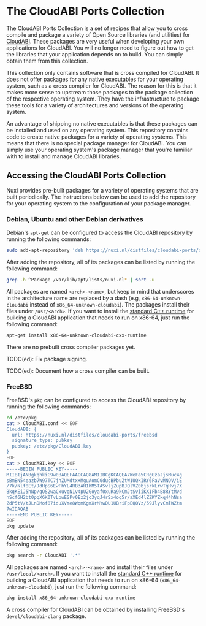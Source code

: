 # The CloudABI Ports Collection

The CloudABI Ports Collection is a set of recipes that allow you to
cross compile and package a variety of Open Source libraries (and
utilities) for [CloudABI](https://github.com/NuxiNL/cloudlibc). These
packages are very useful when developing your own applications for
CloudABI. You will no longer need to figure out how to get the libraries
that your application depends on to build. You can simply obtain them
from this collection.

This collection only contains software that is cross compiled for
CloudABI. It does not offer packages for any native executables for your
operating system, such as a cross compiler for CloudABI. The reason for
this is that it makes more sense to upstream those packages to the
package collection of the respective operating system. They have the
infrastructure to package these tools for a variety of architectures and
versions of the operating system.

An advantage of shipping no native executables is that these packages
can be installed and used on any operating system. This repository
contains code to create native packages for a variety of operating
systems. This means that there is no special package manager for
CloudABI. You can simply use your operating system's package manager
that you're familiar with to install and manage CloudABI libraries.

## Accessing the CloudABI Ports Collection

Nuxi provides pre-built packages for a variety of operating systems that
are built periodically. The instructions below can be used to add the
repository for your operating system to the configuration of your
package manager.

### Debian, Ubuntu and other Debian derivatives

Debian's `apt-get` can be configured to access the CloudABI repository
by running the following commands:

```sh
sudo add-apt-repository 'deb https://nuxi.nl/distfiles/cloudabi-ports/debian/ cloudabi cloudabi'
```

After adding the repository, all of its packages can be listed by
running the following command:

```sh
grep -h ^Package /var/lib/apt/lists/nuxi.nl* | sort -u
```

All packages are named `<arch>-<name>`, but keep in mind that
underscores in the architecture name are replaced by a dash (e.g,
`x86-64-unknown-cloudabi` instead of `x86_64-unknown-cloudabi`). The
packages install their files under `/usr/<arch>`. If you want to install
the
[standard C++ runtime](https://github.com/NuxiNL/cloudabi-ports/blob/master/packages/cxx-runtime/BUILD)
for building a CloudABI application that needs to run on x86-64, just
run the following command:

```sh
apt-get install x86-64-unknown-cloudabi-cxx-runtime
```

There are no prebuilt cross compiler packages yet.

TODO(ed): Fix package signing.

TODO(ed): Document how a cross compiler can be built.

### FreeBSD

FreeBSD's `pkg` can be configured to access the CloudABI repository by
running the following commands:

```sh
cd /etc/pkg
cat > CloudABI.conf << EOF
CloudABI: {
  url: https://nuxi.nl/distfiles/cloudabi-ports/freebsd
  signature_type: pubkey
  pubkey: /etc/pkg/CloudABI.key
}
EOF
cat > CloudABI.key << EOF
-----BEGIN PUBLIC KEY-----
MIIBIjANBgkqhkiG9w0BAQEFAAOCAQ8AMIIBCgKCAQEA7WeFa5CRgGzaJjsMuc4g
sBmBN54eazb7W97TC7jhZUMdtx+MguAomC0ducBPbuZtW1UQkIRY6FaVvMNOV/iE
/7k/Nlf8Et/JdHpS6EwFhYL4RB3AH1hM5TASvljZupBJQlVZ0bjsrkLrwTqHvj7X
BkqKEiJ5hNp/qOS2waCxuvqN1v4pU2Goyaf0xuRa9kCmJtSviiKXIFb4B8RYtMvd
hScf6H2bt0pqXGK0TvLbwESPv0Ez2jc3yqJ4rSx4oq5r/aXEd4lZZKYZkq44hNsa
ZdP5tV/tJLnDMof87iduXVme8WqmKgmXrMYwDU1UBriFpEQOVz/59JlyvCmlWZtm
7wIDAQAB
-----END PUBLIC KEY-----
EOF
pkg update
```

After adding the repository, all of its packages can be listed by
running the following command:

```sh
pkg search -r CloudABI '.*'
```

All packages are named `<arch>-<name>` and install their files under
`/usr/local/<arch>`. If you want to install the
[standard C++ runtime](https://github.com/NuxiNL/cloudabi-ports/blob/master/packages/cxx-runtime/BUILD)
for building a CloudABI application that needs to run on x86-64
(`x86_64-unknown-cloudabi`), just run the following command:

```sh
pkg install x86_64-unknown-cloudabi-cxx-runtime
```

A cross compiler for CloudABI can be obtained by installing FreeBSD's
`devel/cloudabi-clang` package.
